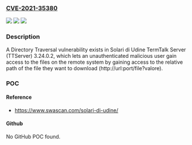 ### [CVE-2021-35380](https://cve.mitre.org/cgi-bin/cvename.cgi?name=CVE-2021-35380)
![](https://img.shields.io/static/v1?label=Product&message=n%2Fa&color=blue)
![](https://img.shields.io/static/v1?label=Version&message=n%2Fa&color=blue)
![](https://img.shields.io/static/v1?label=Vulnerability&message=n%2Fa&color=brighgreen)

### Description

A Directory Traversal vulnerability exists in Solari di Udine TermTalk Server (TTServer) 3.24.0.2, which lets an unauthenticated malicious user gain access to the files on the remote system by gaining access to the relative path of the file they want to download (http://url:port/file?valore).

### POC

#### Reference
- https://www.swascan.com/solari-di-udine/

#### Github
No GitHub POC found.

